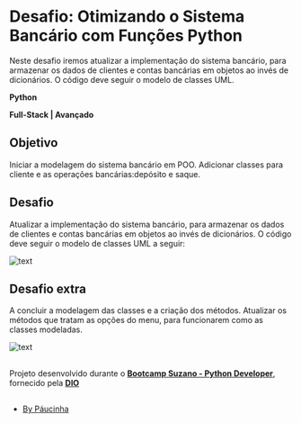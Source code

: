 # Desafio: Otimizando o Sistema Bancário com Funções Python

Neste desafio iremos atualizar a implementação do sistema bancário, para armazenar os dados de clientes e contas bancárias em objetos ao invés de dicionários. O código deve seguir o modelo de classes UML.

**Python**

**Full-Stack | Avançado**

## Objetivo

Iniciar a modelagem do sistema bancário em POO. Adicionar classes para cliente e as operações bancárias:depósito e saque.

## Desafio

Atualizar a implementação do sistema bancário, para armazenar os dados de clientes e contas bancárias em objetos ao invés de dicionários. O código deve seguir o modelo de classes UML a seguir:

![text](https://academiapme-my.sharepoint.com/personal/renato_dio_me/_layouts/15/onedrive.aspx?id=%2Fpersonal%2Frenato%5Fdio%5Fme%2FDocuments%2FDigital%20Innovation%20One%2Fslides%20aulas%20diversas%2FTrilhas%2FPython%20Developer%2FTrilha%20Python%20%2D%20desafio%2Epng&parent=%2Fpersonal%2Frenato%5Fdio%5Fme%2FDocuments%2FDigital%20Innovation%20One%2Fslides%20aulas%20diversas%2FTrilhas%2FPython%20Developer&ga=1)

## Desafio extra

A concluir a modelagem das classes e a criação dos métodos. Atualizar os métodos que tratam as opções do menu, para funcionarem como as classes modeladas.

![text](https://assets.dio.me/IwGGaOEYVw9pPUMVGEaqp7eKn1gV22wDOHmmAmI0zDY/f:webp/h:221/q:80/L3RyYWNrcy9jb3Zlci83OWZiNzhkZC0xNTQ3LTQ0N2YtYTNkOC04ZGQwMWU1YWMzNTEucG5n)

##

Projeto desenvolvido durante o [**Bootcamp Suzano - Python Developer**](https://www.dio.me/bootcamp/suzano-python-developer), fornecido pela [**DIO**](https://www.dio.me/)

##

- [By Páucinha](https://github.com/Paucinha)